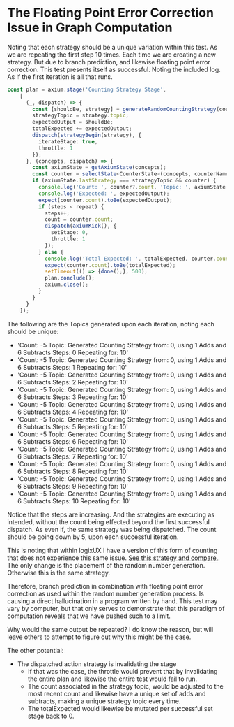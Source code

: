 # The Floating Point Error Correction Issue in Graph Computation
Noting that each strategy should be a unique variation within this test. As we are repeating the first step 10 times. Each time we are creating a new strategy. But due to branch prediction, and likewise floating point error correction. This test presents itself as successful. Noting the included log. As if the first iteration is all that runs.
```typescript
const plan = axium.stage('Counting Strategy Stage',
    [
      (_, dispatch) => {
        const [shouldBe, strategy] = generateRandomCountingStrategy(count);
        strategyTopic = strategy.topic;
        expectedOutput = shouldBe;
        totalExpected += expectedOutput;
        dispatch(strategyBegin(strategy), {
          iterateStage: true,
          throttle: 1
        });
      }, (concepts, dispatch) => {
        const axiumState = getAxiumState(concepts);
        const counter = selectState<CounterState>(concepts, counterName);
        if (axiumState.lastStrategy === strategyTopic && counter) {
          console.log('Count: ', counter?.count, 'Topic: ', axiumState.lastStrategy, 'Steps: ', steps, 'Repeating for: ',  repeat);
          console.log('Expected: ', expectedOutput);
          expect(counter.count).toBe(expectedOutput);
          if (steps < repeat) {
            steps++;
            count = counter.count;
            dispatch(axiumKick(), {
              setStage: 0,
              throttle: 1
            });
          } else {
            console.log('Total Expected: ', totalExpected, counter.count);
            expect(counter.count).toBe(totalExpected);
            setTimeout(() => {done();}, 500);
            plan.conclude();
            axium.close();
          }
        }
      }
    ]);
```
The following are the Topics generated upon each iteration, noting each should be unique:
* 'Count:  -5 Topic: Generated Counting Strategy from: 0, using 1 Adds and 6 Subtracts Steps:  0 Repeating for:  10' 
* 'Count:  -5 Topic: Generated Counting Strategy from: 0, using 1 Adds and 6 Subtracts Steps:  1 Repeating for:  10'
* 'Count:  -5 Topic:  Generated Counting Strategy from: 0, using 1 Adds and 6 Subtracts Steps:  2 Repeating for:  10'
* 'Count:  -5 Topic:  Generated Counting Strategy from: 0, using 1 Adds and 6 Subtracts Steps:  3 Repeating for:  10'
* 'Count:  -5 Topic:  Generated Counting Strategy from: 0, using 1 Adds and 6 Subtracts Steps:  4 Repeating for:  10'
* 'Count:  -5 Topic:  Generated Counting Strategy from: 0, using 1 Adds and 6 Subtracts Steps:  5 Repeating for:  10'
* 'Count:  -5 Topic:  Generated Counting Strategy from: 0, using 1 Adds and 6 Subtracts Steps:  6 Repeating for:  10'
* 'Count:  -5 Topic:  Generated Counting Strategy from: 0, using 1 Adds and 6 Subtracts Steps:  7 Repeating for:  10'
* 'Count:  -5 Topic:  Generated Counting Strategy from: 0, using 1 Adds and 6 Subtracts Steps:  8 Repeating for:  10'
* 'Count:  -5 Topic:  Generated Counting Strategy from: 0, using 1 Adds and 6 Subtracts Steps:  9 Repeating for:  10'
* 'Count:  -5 Topic:  Generated Counting Strategy from: 0, using 1 Adds and 6 Subtracts Steps:  10 Repeating for:  10'

Notice that the steps are increasing. And the strategies are executing as intended, without the count being effected beyond the first successful dispatch. As even if, the same strategy was being dispatched. The count should be going down by 5, upon each successful iteration.

This is noting that within logixUX I have a version of this form of counting that does not experience this same issue. [See this strategy and compare.](https://github.com/Phuire-Research/logixUX/blob/main/server/src/concepts/logixUX/strategies/generateCountingStrategy.strategy.ts). The only change is the placement of the random number generation. Otherwise this is the same strategy.

Therefore, branch prediction in combination with floating point error correction as used within the random number generation process. Is causing a direct hallucination in a program written by hand. This test may vary by computer, but that only serves to demonstrate that this paradigm of computation reveals that we have pushed such to a limit.

Why would the same output be repeated? I do know the reason, but will leave others to attempt to figure out why this might be the case.

The other potential:
* The dispatched action strategy is invalidating the stage
  * If that was the case, the throttle would prevent that by invalidating the entire plan and likewise the entire test would fail to run.
  * The count associated in the strategy topic, would be adjusted to the most recent count and likewise have a unique set of adds and subtracts, making a unique strategy topic every time.
  * The totalExpected would likewise be mutated per successful set stage back to 0.